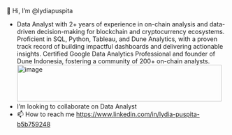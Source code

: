 👋 Hi, I’m @lydiapuspita

- Data Analyst with 2+ years of experience in on-chain analysis and data-driven decision-making for blockchain and cryptocurrency ecosystems. Proficient in SQL, Python, Tableau, and Dune Analytics, with a proven track record of building impactful dashboards and delivering actionable insights. Certified Google Data Analytics Professional and founder of Dune Indonesia, fostering a community of 200+ on-chain analysts.<img width="468" height="84" alt="image" src="https://github.com/user-attachments/assets/78c3df75-31c2-4fc4-a5cb-65e036279add" />
- I’m looking to collaborate on Data Analyst
- 📫 How to reach me https://www.linkedin.com/in/lydia-puspita-b5b759248

<!---
lydiapuspita/lydiapuspita is a ✨ special ✨ repository because its `README.md` (this file) appears on your GitHub profile.
You can click the Preview link to take a look at your changes.
--->
